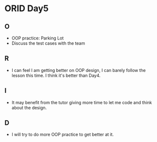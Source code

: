 # ORID Day5

## O
- OOP practice: Parking Lot
- Discuss the test cases with the team

## R
- I can feel I am getting better on OOP design, I can barely follow the lesson this time. I think it's better than Day4.

## I
-  It may benefit from the tutor giving more time to let me code and think about the design.

## D
- I will try to do more OOP practice to get better at it.
